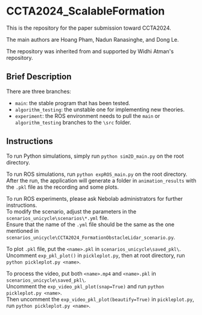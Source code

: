 # CCTA2024_ScalableFormation
This is the repository for the paper submission toward CCTA2024.

The main authors are Hoang Pham, Nadun Ranasinghe, and Dong Le.

The repository was inherited from and supported by Widhi Atman's repository.


## Brief Description
There are three branches:
- `main`: the stable program that has been tested.
- `algorithm_testing`: the unstable one for implementing new theories.
- `experiment`: the ROS environment needs to pull the `main` or `algorithm_testing` branches to the `\src` folder.


## Instructions
To run Python simulations, simply run `python sim2D_main.py` on the root directory.

To run ROS simulations, run `python expROS_main.py` on the root directory.\
After the run, the application will generate a folder in `animation_results` with the `.pkl` file as the recording and some plots.

To run ROS experiments, please ask Nebolab administrators for further instructions.\
To modify the scenario, adjust the parameters in the `scenarios_unicycle\scenarios\*.yml` file.\
Ensure that the name of the `.yml` file should be the same as the one mentioned in `scenarios_unicycle\CCTA2024_FormationObstacleLidar_scenario.py`.

To plot `.pkl` file, put the `<name>.pkl` in `scenarios_unicycle\saved_pkl\`.\
Uncomment `exp_pkl_plot()` in `pickleplot.py`, then at root directory, run `python pickleplot.py <name>`.

To process the video, put both `<name>.mp4` and `<name>.pkl` in `scenarios_unicycle\saved_pkl\`.\
Uncomment the `exp_video_pkl_plot(snap=True)` and run `python pickleplot.py <name>`.\
Then uncomment the `exp_video_pkl_plot(beautify=True)` in `pickleplot.py`, run `python pickleplot.py <name>`.

